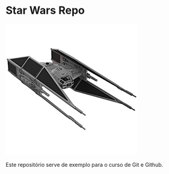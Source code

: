 # Star Wars Repo

![TIE Fighter](tiefighter.png)

Este repositório serve de exemplo para o curso de Git e Github.
